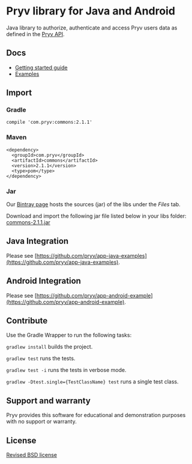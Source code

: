 # Pryv library for Java and Android

Java library to authorize, authenticate and access Pryv users data as defined in the [Pryv API](http://api.pryv.com/).

## Docs

- [Getting started guide](./getting-started.md)
- [Examples](./getting-started.md#Examples)

## Import

### Gradle

```
compile 'com.pryv:commons:2.1.1'
```

### Maven

```
<dependency>
  <groupId>com.pryv</groupId>
  <artifactId>commons</artifactId>
  <version>2.1.1</version>
  <type>pom</type>
</dependency>
```

### Jar

Our [Bintray page](https://bintray.com/techpryv/maven/pryv-lib) hosts the sources (jar) of the libs under the _Files_ tab.

Download and import the following jar file listed below in your libs folder: [commons-2.1.1.jar](https://bintray.com/techpryv/maven/download_file?file_path=com%2Fpryv%2Fcommons%2F2.1.1%2Fcommons-2.1.1.jar)

## Java Integration

Please see [https://github.com/pryv/app-java-examples](https://github.com/pryv/app-java-examples).

## Android Integration

Please see [https://github.com/pryv/app-android-example](https://github.com/pryv/app-android-example).

## Contribute

Use the Gradle Wrapper to run the following tasks:

`gradlew install` builds the project.

`gradlew test` runs the tests.

`gradlew test -i` runs the tests in verbose mode.

`gradlew -Dtest.single={TestClassName} test` runs a single test class.

## Support and warranty

Pryv provides this software for educational and demonstration purposes with no support or warranty.

## License

[Revised BSD license](https://github.com/pryv/documents/blob/master/license-bsd-revised.md)
